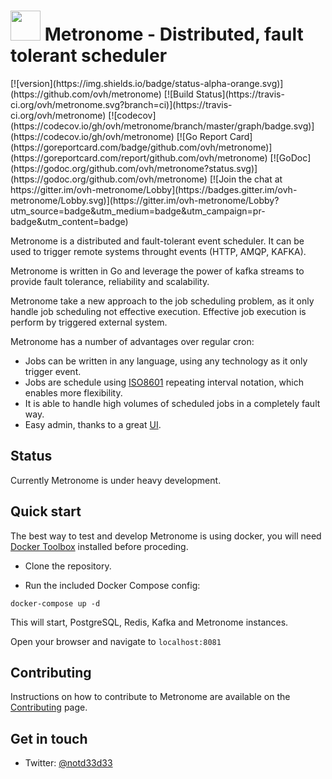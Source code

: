 
<h1><img src="https://rawgithub.com/ovh/metronome/master/icon.svg" width="48" height="48">&nbsp;Metronome - Distributed, fault tolerant scheduler</h1>
[![version](https://img.shields.io/badge/status-alpha-orange.svg)](https://github.com/ovh/metronome)
[![Build Status](https://travis-ci.org/ovh/metronome.svg?branch=ci)](https://travis-ci.org/ovh/metronome)
[![codecov](https://codecov.io/gh/ovh/metronome/branch/master/graph/badge.svg)](https://codecov.io/gh/ovh/metronome)
[![Go Report Card](https://goreportcard.com/badge/github.com/ovh/metronome)](https://goreportcard.com/report/github.com/ovh/metronome)
[![GoDoc](https://godoc.org/github.com/ovh/metronome?status.svg)](https://godoc.org/github.com/ovh/metronome)
[![Join the chat at https://gitter.im/ovh-metronome/Lobby](https://badges.gitter.im/ovh-metronome/Lobby.svg)](https://gitter.im/ovh-metronome/Lobby?utm_source=badge&utm_medium=badge&utm_campaign=pr-badge&utm_content=badge)

Metronome is a distributed and fault-tolerant event scheduler. It can be used to trigger remote systems throught events (HTTP, AMQP, KAFKA).

Metronome is written in Go and leverage the power of kafka streams to provide fault tolerance, reliability and scalability.

Metronome take a new approach to the job scheduling problem, as it only handle job scheduling not effective execution. Effective job execution is perform by triggered external system.

Metronome has a number of advantages over regular cron:
- Jobs can be written in any language, using any technology as it only trigger event.
- Jobs are schedule using [ISO8601][ISO8601] repeating interval notation, which enables more flexibility.
- It is able to handle high volumes of scheduled jobs in a completely fault way.
- Easy admin, thanks to a great [UI][UI].

## Status

Currently Metronome is under heavy development.

## Quick start

The best way to test and develop Metronome is using docker, you will need [Docker Toolbox](https://www.docker.com/docker-toolbox) installed before proceding.

- Clone the repository.

- Run the included Docker Compose config:

`docker-compose up -d`

This will start, PostgreSQL, Redis, Kafka and Metronome instances.

Open your browser and navigate to `localhost:8081`

## Contributing

Instructions on how to contribute to Metronome are available on the [Contributing][Contributing] page.

## Get in touch

- Twitter: [@notd33d33](https://twitter.com/notd33d33)

[UI]: https://github.com/ovh/metronome-ui
[Contributing]: CONTRIBUTING.md
[ISO8601]: http://en.wikipedia.org/wiki/ISO_8601 "ISO8601 Standard"
